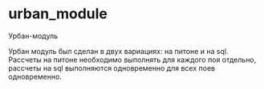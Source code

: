 # urban_module
Урбан-модуль

Урбан модуль был сделан в двух вариациях: на питоне и на sql. 
Рассчеты на питоне необходимо выполнять для каждого поя отдельно, рассчеты на sql выполняются одновременно для всех поев одновременно. 
